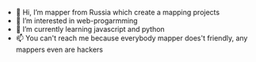 - 👋 Hi, I’m mapper from Russia which create a mapping projects
- 👀 I’m interested in web-progarmming
- 🌱 I’m currently learning javascript and python
- 📫 You can't reach me because everybody mapper does't friendly, any mappers even are hackers

<!---
nigrepublic/nigrepublic is a ✨ special ✨ repository because its `README.md` (this file) appears on your GitHub profile.
You can click the Preview link to take a look at your changes.
--->
